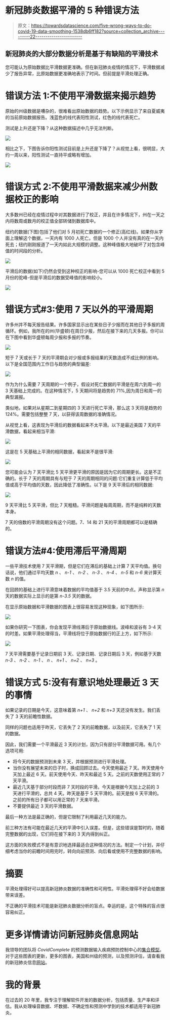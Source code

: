 # 新冠肺炎数据平滑的 5 种错误方法

> 原文：<https://towardsdatascience.com/five-wrong-ways-to-do-covid-19-data-smoothing-1538db6ff182?source=collection_archive---------22----------------------->

## 新冠肺炎的大部分数据分析是基于有缺陷的平滑技术

您可能认为原始数据比平滑数据更准确。但在新冠肺炎疫情的情况下，平滑数据减少了报告异常，比原始数据更准确地表示了时间。但前提是平滑处理正确。

# 错误方法 1:不使用平滑数据来揭示趋势

原始的州级数据是嘈杂的，很难看出原始数据的趋势。以下示例显示了来自夏威夷的当前原始数据报告。浅蓝色的线代表阳性测试，红色的线代表死亡。

测试是上升还是下降？从这种数据描述中几乎无法判断。

![](img/304c780f8c3033dcaf27faeb846250f8.png)

相比之下，下图告诉你阳性测试目前是上升还是下降了？从视觉上看，很明显，大约一周以来，阳性测试一直持平或略有增加。

![](img/993a56ebf9337c6c6c1fb576fea0dc3d.png)

# 错误方式 2:不使用平滑数据来减少州数据校正的影响

大多数州已经在疫情过程中对其数据进行了校正，并且在许多情况下，州在一天之内将数周或数月的校正值全部转储到数据库中。

纽约的数据(下图)包括了他们对 5 月初死亡数据的一个修正(高红线)。如果你从字面上理解这个数据，一天内有 1000 人死亡。但是 1000 个人并没有真的在一天内死去；纽约刚刚报道了一天内如此大规模的调整。这种峰值极大地破坏了对包含峰值的时间段的分析。

![](img/c4b86232cefe321cb3888ab60444a8d2.png)

平滑后的数据(如下)仍然会受到这种校正的影响-您可以从 1000 死亡校正中看到 5 月份的驼峰-但是平滑后的数据受峰值的影响较小。

![](img/9dc6dbc05df17983062075ed7b5f24be.png)

# 错误方式#3:使用 7 天以外的平滑周期

许多州并不每天报告结果。许多国家显示出在某些日子少报而在其他日子多报的周循环。例如，我所在的州(华盛顿)在周日少报，然后在接下来的几天多报。你可以在下图中看到华盛顿每周少报和多报的节奏。

![](img/26d493d01f33438ca65087b3f533e5dd.png)

短于 7 天或长于 7 天的平滑期会对少报或多报结果的天数造成不成比例的影响。以下是全国范围内工作日与趋势的典型偏差:

![](img/2bea96989e97a991d451489d641ff171.png)

作为为什么需要 7 天周期的一个例子，假设对死亡数据的平滑是在周六到周一的 3 天基础上完成的。在这种情况下，5 天期间将是趋势的 71%,因为周日和周一的典型漏报。

类似地，如果对从星期二到星期四的 3 天进行死亡平滑，那么这 3 天将是趋势的 124%。需要包括整整 7 天，以获得该周数据的准确情况。

从视觉上看，这表现为平滑后的数据看起来不太平滑。以下是最近美国 7 天的平滑数据，看起来相当平滑:

![](img/0cefff1d9a2fe77e3507b58104f5d0c3.png)

这是在 5 天基础上平滑的相同数据，看起来不是很平滑:

![](img/294606894efd23b0b6875777d79a03c4.png)

您可能会认为 7 天平滑比 5 天平滑更平滑的原因是因为它的周期更长。这是不正确的。长于 7 天的周期具有与短于 7 天的周期相同的问题:它们重复计算低于平均值或高于平均值的天数，因此降低了准确性。以下是 9 天平滑后的相同数据:

![](img/d618c1300214bd0358b1d9ac86643fbc.png)

9 天平滑比 5 天平滑，但比 7 天粗糙。平滑问题是每周周期，而不是纯粹的天数本身。

7 天的倍数的平滑周期没有这个问题。7、14 和 21 天的平滑周期都可以是精确的。

# 错误方法#4:使用滞后平滑周期

一些平滑技术使用 7 天平滑期，但是它们在滞后的基础上计算 7 天平均值。换句话说，他们通过平均天数 *n* 、 *n-1* 、 *n-2* 、 *n-3* 、 *n-4* 、 *n-5* 和 *n-6* 来计算天数 *n* 的值。

在回顾的基础上进行平滑意味着数据的平均值基于 3.5 天前的中点。声称显示第 *n* 天的数据实际上显示的是第 *n-3.5* 天的数据。

在显示原始数据和平滑数据的图表上很容易发现这种现象，如下图所示:

![](img/9857dfe51bad34f1672e352e5a0a4d3a.png)

如果你研究一下图表，你会发现平滑线滞后于原始数据线。波峰和波谷有 3-4 天的时差。如果平滑处理得当，平滑线将位于原始数据行的正上方，如下所示:

![](img/745db34be7ddb119c9b6dcf60efa5672.png)

7 天平滑需要基于记录日期前 3 天、记录日期、记录日期后 3 天，例如基于天数 *n-3* 、 *n-2* 、 *n-1* 、 *n* 、 *n+1* 、 *n+2* 、 *n+3* 。

# 错误方式 5:没有有意识地处理最近 3 天的事情

如果记录的日期是今天，这意味着第 *n+1* 、 *n+2* 和 *n+3* 天还没有发生。我们丢失了 3 天的前瞻性数据。

同样的问题也适用于昨天，它丢失了 2 天的前瞻数据，以及前天，它丢失了 1 天的数据。

因此，我们需要一个平滑最近 3 天的计划，因为只有部分平滑数据可用。有几个选项可用:

*   将今天的数据预测到未来 3 天，并根据预测进行平滑处理。
*   当你没有展望未来的日子时，换成回顾过去。今天使用最近 7 天。昨天使用今天加上最近 6 天。前天使用今天、昨天和最近 5 天。之前的天数使用正常的 7 天平滑。
*   最近几天基于部分时段而非 7 天时段的平滑。今天是根据今天加上之前的 3 天进行平滑的，总共 4 天。昨天是基于 5 天平滑的。前天是按 6 天平滑的。之前的所有日子都可以用正常的 7 天来平滑。
*   不要提供最近 3 天的平滑数据。

最后一种方法是最正确的，但是它限制了利用最近几天的能力。

前三种方法有可能在最近几天的平滑中引入误差。但是，这些错误是暂时的，随着完整数据的出现，它们将在接下来的 3 天内得到纠正。

这方面的失败模式不是有意识地选择最适合这种情况的方法。制定一个计划，并仔细考虑当你的前瞻时间用完时，转向向前预测、向后看或使用不完整数据的影响。

# 摘要

平滑处理得好可以提高新冠肺炎数据的准确性和可用性。平滑处理得不好会给数据带来误差。

不正确的平滑技术可能是新冠肺炎数据分析的盲点。幸运的是，这个特殊的盲点很容易纠正。

# 更多详情请访问新冠肺炎信息网站

我领导的团队将 *CovidComplete* 的预测数据输入疾病预防控制中心的[集合模型](https://www.cdc.gov/coronavirus/2019-ncov/covid-data/forecasting-us.html)。对于这些图表的更新，更多的图表，美国和州级的预测，以及预测评估，请查看我的新冠肺炎信息[网站](https://stevemcconnell.com/covid)。

# 我的背景

在过去的 20 年里，我专注于理解软件开发的数据分析，包括质量、生产率和评估。我从处理噪音数据、坏数据、不确定性和预测中学到的技术都适用于新冠肺炎。